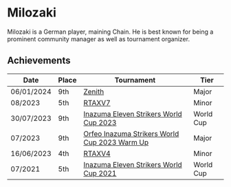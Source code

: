# Milozaki

Milozaki is a German player, maining Chain. 
He is best known for being a prominent community manager as well as tournament organizer.

## Achievements

| Date | Place | Tournament | Tier |
| - | - | - | - |
| 06/01/2024 | 9th | [Zenith](/inapedia/tournaments/misc/zenith.md) | Major |
| 08/2023 | 5th | [RTAXV7](/inapedia/tournaments/rtaxv/rtaxv7.md) | Minor |
| 30/07/2023 | 9th | [Inazuma Eleven Strikers World Cup 2023](/inapedia/tournaments/worldcup23.md) | World Cup |
| 07/2023 | 9th | [Orfeo Inazuma Strikers World Cup 2023 Warm Up](/inapedia/tournaments/misc/orfeowc.md) | Major |
| 16/06/2023 | 4th | [RTAXV4](/inapedia/tournaments/rtaxv/rtaxv4.md) | Minor |
| 07/2021 | 5th | [Inazuma Eleven Strikers World Cup 2021](/inapedia/tournaments/worldcup21.md) | World Cup |
